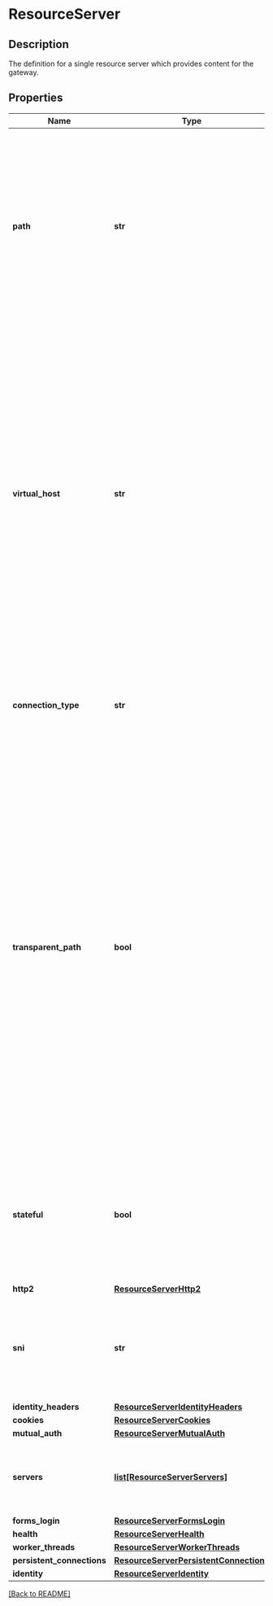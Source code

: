 # ResourceServer

## Description

The definition for a single resource server which provides content for the gateway.


## Properties

Name | Type | Description | Notes
------------ | ------------- | ------------- | -------------
**path** | **str** | The path at which the resource server will be made available. This entry is required if the &#x60;virtual\_host&#x60; entry has not been specified. It is not valid to have both &#x60;path&#x60; and &#x60;virtual\_host&#x60; entries specified.  | [optional] 
**virtual\_host** | **str** | The virtual host, as defined by the host header in the request, at which the resource server will be made available. Port information may also be specified if the virtual host is on a non-default port for the intended protocol. This entry is required if the &#x60;path&#x60; entry has not been specified. It is not valid to have both &#x60;path&#x60; and &#x60;virtual\_host&#x60; entries specified.  | [optional] 
**connection\_type** | **str** | The connection type the reverse proxy will make for this resource server.  | [optional] [default to 'tcp']
**transparent\_path** | **bool** | A boolean flag indicating whether or not this resource server uses a transparent path. For path type resource servers, setting this entry to true will result in the passing of the entire URL as observed by the reverse proxy to the resource server, including the value given in \"path\". If set to false the reverse proxy will filter the path from the URL and pass only the remainder of the URL to the resource server.  | [optional] [default to False]
**stateful** | **bool** | A boolean flag indicating whether or not user requests, for the lifetime of a session, are always processed by the same resource server.  | [optional] [default to False]
**http2** | [**ResourceServerHttp2**](ResourceServerHttp2.md) |  | [optional] 
**sni** | **str** | The Server Name Indicator the reverse proxy will indicate to the resource server during TLS negotiation.  | [optional] 
**identity\_headers** | [**ResourceServerIdentityHeaders**](ResourceServerIdentityHeaders.md) |  | [optional] 
**cookies** | [**ResourceServerCookies**](ResourceServerCookies.md) |  | [optional] 
**mutual\_auth** | [**ResourceServerMutualAuth**](ResourceServerMutualAuth.md) |  | [optional] 
**servers** | [**list[ResourceServerServers]**](ResourceServerServers.md) | Specifies the location of the resource server that is being protected.| [optional] 
**forms\_login** | [**ResourceServerFormsLogin**](ResourceServerFormsLogin.md) |  | [optional] 
**health** | [**ResourceServerHealth**](ResourceServerHealth.md) |  | [optional] 
**worker\_threads** | [**ResourceServerWorkerThreads**](ResourceServerWorkerThreads.md) |  | [optional] 
**persistent\_connections** | [**ResourceServerPersistentConnections**](ResourceServerPersistentConnections.md) |  | [optional] 
**identity** | [**ResourceServerIdentity**](ResourceServerIdentity.md) |  | [optional] 

[[Back to README]](../README.md)



